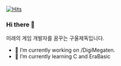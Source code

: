 [![Hits](https://hits.seeyoufarm.com/api/count/incr/badge.svg?url=https%3A%2F%2Fgithub.com%2FGhoulAdmiral%2FGhoulAdmiral%2Fblob%2Fmain%2FREADME.md&count_bg=%2379C83D&title_bg=%23555555&icon=laravelhorizon.svg&icon_color=%231218E1&title=hits&edge_flat=false)](https://hits.seeyoufarm.com)

### Hi there 👋

미래의 게임 개발자를 꿈꾸는 구울제독입니다.

- 🔭 I’m currently working on /DigiMegaten.
- 🌱 I’m currently learning C and EraBasic

<!--
**GhoulAdmiral/GhoulAdmiral** is a ✨ _special_ ✨ repository because its `README.md` (this file) appears on your GitHub profile.

Here are some ideas to get you started:

- 🔭 I’m currently working on ...
- 🌱 I’m currently learning ...
- 👯 I’m looking to collaborate on ...
- 🤔 I’m looking for help with ...
- 💬 Ask me about ...
- 📫 How to reach me: ...
- 😄 Pronouns: ...
- ⚡ Fun fact: ...
-->
